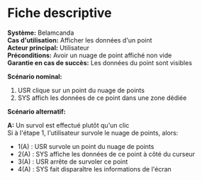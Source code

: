 # Fiche descriptive

**Système:** Belamcanda \
**Cas d'utilisation:** Afficher les données d'un point \
**Acteur principal:** Utilisateur \
**Préconditions:** Avoir un nuage de point affiché non vide \
**Garantie en cas de succès:** Les données du point sont visibles

**Scénario nominal:**

1. USR clique sur un point du nuage de points
2. SYS  affich les données de ce point dans une zone dédiée

**Scénario alternatif:**

**A:** Un survol est effectué plutôt qu'un clic \
Si à l'étape 1, l'utilisateur survole le nuage de points, alors:
* 1(A) : USR survole un point du nuage de points
* 2(A) : SYS  affiche les données de ce point à côté du curseur
* 3(A) : USR arrête de survoler ce point
* 4(A) : SYS  fait disparaître les informations de l'écran



